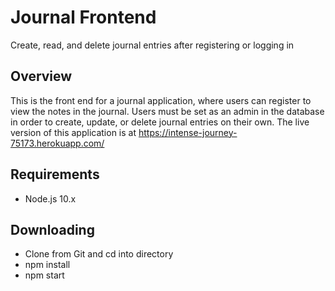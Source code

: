 # Journal Frontend

Create, read, and delete journal entries after registering or logging in

## Overview

This is the front end for a journal application, where users can register to view the notes in the journal. Users must be set as an admin in the database in order to create, update, or delete journal entries on their own. The live version of this application is at https://intense-journey-75173.herokuapp.com/

## Requirements

- Node.js 10.x

## Downloading

- Clone from Git and cd into directory
- npm install
- npm start
